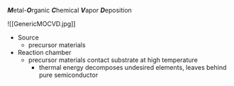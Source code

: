 ***M***etal-***O***rganic ***C***hemical ***V***apor ***D***eposition

![[GenericMOCVD.jpg]]

- Source
	- precursor materials
- Reaction chamber
	- precursor materials contact substrate at high temperature
		- thermal energy decomposes undesired elements, leaves behind pure semiconductor